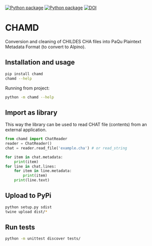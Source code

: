 [![Python package](https://github.com/CentreForDigitalHumanities/chamd/actions/workflows/python-package.yml/badge.svg?branch=develop)](https://github.com/CentreForDigitalHumanities/chamd/actions/workflows/python-package.yml)
[![Python package](https://badge.fury.io/py/chamd.svg)](https://pypi.python.org/pypi/chamd/)
[![DOI](https://zenodo.org/badge/DOI/10.5281/zenodo.8091301.svg)](https://doi.org/10.5281/zenodo.8091301)
# CHAMD
Conversion and cleaning of CHILDES CHA files into PaQu Plaintext
Metadata Format (to convert to Alpino).

## Installation and usage
```bash
pip install chamd
chamd --help
```

Running from project:
```bash
python -m chamd --help
```

## Import as library
This way the library can be used to read CHAT file (contents) from an external application.

```python
from chamd import ChatReader
reader = ChatReader()
chat = reader.read_file('example.cha') # or read_string

for item in chat.metadata:
    print(item)
for line in chat.lines:
    for item in line.metadata:
        print(item)
    print(line.text)
```

## Upload to PyPi
```bash
python setup.py sdist
twine upload dist/*
```

## Run tests
```bash
python -m unittest discover tests/
```